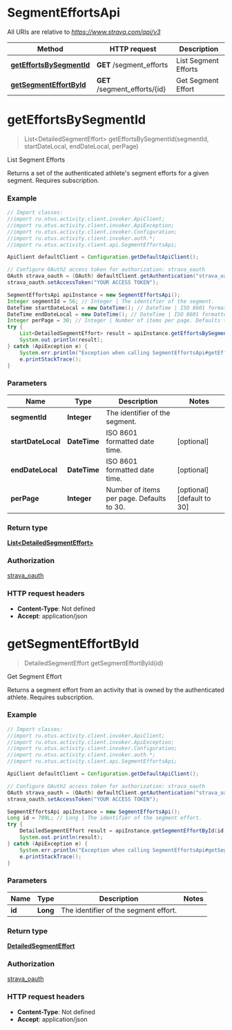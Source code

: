 # SegmentEffortsApi

All URIs are relative to *https://www.strava.com/api/v3*

Method | HTTP request | Description
------------- | ------------- | -------------
[**getEffortsBySegmentId**](SegmentEffortsApi.md#getEffortsBySegmentId) | **GET** /segment_efforts | List Segment Efforts
[**getSegmentEffortById**](SegmentEffortsApi.md#getSegmentEffortById) | **GET** /segment_efforts/{id} | Get Segment Effort


<a name="getEffortsBySegmentId"></a>
# **getEffortsBySegmentId**
> List&lt;DetailedSegmentEffort&gt; getEffortsBySegmentId(segmentId, startDateLocal, endDateLocal, perPage)

List Segment Efforts

Returns a set of the authenticated athlete&#39;s segment efforts for a given segment.  Requires subscription.

### Example
```java
// Import classes:
//import ru.otus.activity.client.invoker.ApiClient;
//import ru.otus.activity.client.invoker.ApiException;
//import ru.otus.activity.client.invoker.Configuration;
//import ru.otus.activity.client.invoker.auth.*;
//import ru.otus.activity.client.api.SegmentEffortsApi;

ApiClient defaultClient = Configuration.getDefaultApiClient();

// Configure OAuth2 access token for authorization: strava_oauth
OAuth strava_oauth = (OAuth) defaultClient.getAuthentication("strava_oauth");
strava_oauth.setAccessToken("YOUR ACCESS TOKEN");

SegmentEffortsApi apiInstance = new SegmentEffortsApi();
Integer segmentId = 56; // Integer | The identifier of the segment.
DateTime startDateLocal = new DateTime(); // DateTime | ISO 8601 formatted date time.
DateTime endDateLocal = new DateTime(); // DateTime | ISO 8601 formatted date time.
Integer perPage = 30; // Integer | Number of items per page. Defaults to 30.
try {
    List<DetailedSegmentEffort> result = apiInstance.getEffortsBySegmentId(segmentId, startDateLocal, endDateLocal, perPage);
    System.out.println(result);
} catch (ApiException e) {
    System.err.println("Exception when calling SegmentEffortsApi#getEffortsBySegmentId");
    e.printStackTrace();
}
```

### Parameters

Name | Type | Description  | Notes
------------- | ------------- | ------------- | -------------
 **segmentId** | **Integer**| The identifier of the segment. |
 **startDateLocal** | **DateTime**| ISO 8601 formatted date time. | [optional]
 **endDateLocal** | **DateTime**| ISO 8601 formatted date time. | [optional]
 **perPage** | **Integer**| Number of items per page. Defaults to 30. | [optional] [default to 30]

### Return type

[**List&lt;DetailedSegmentEffort&gt;**](DetailedSegmentEffort.md)

### Authorization

[strava_oauth](../README.md#strava_oauth)

### HTTP request headers

 - **Content-Type**: Not defined
 - **Accept**: application/json

<a name="getSegmentEffortById"></a>
# **getSegmentEffortById**
> DetailedSegmentEffort getSegmentEffortById(id)

Get Segment Effort

Returns a segment effort from an activity that is owned by the authenticated athlete. Requires subscription.

### Example
```java
// Import classes:
//import ru.otus.activity.client.invoker.ApiClient;
//import ru.otus.activity.client.invoker.ApiException;
//import ru.otus.activity.client.invoker.Configuration;
//import ru.otus.activity.client.invoker.auth.*;
//import ru.otus.activity.client.api.SegmentEffortsApi;

ApiClient defaultClient = Configuration.getDefaultApiClient();

// Configure OAuth2 access token for authorization: strava_oauth
OAuth strava_oauth = (OAuth) defaultClient.getAuthentication("strava_oauth");
strava_oauth.setAccessToken("YOUR ACCESS TOKEN");

SegmentEffortsApi apiInstance = new SegmentEffortsApi();
Long id = 789L; // Long | The identifier of the segment effort.
try {
    DetailedSegmentEffort result = apiInstance.getSegmentEffortById(id);
    System.out.println(result);
} catch (ApiException e) {
    System.err.println("Exception when calling SegmentEffortsApi#getSegmentEffortById");
    e.printStackTrace();
}
```

### Parameters

Name | Type | Description  | Notes
------------- | ------------- | ------------- | -------------
 **id** | **Long**| The identifier of the segment effort. |

### Return type

[**DetailedSegmentEffort**](DetailedSegmentEffort.md)

### Authorization

[strava_oauth](../README.md#strava_oauth)

### HTTP request headers

 - **Content-Type**: Not defined
 - **Accept**: application/json

